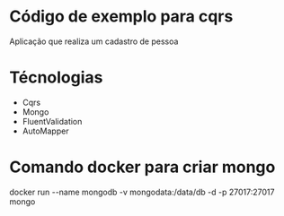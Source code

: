 # Código de exemplo para cqrs
Aplicação que realiza um cadastro de pessoa

# Técnologias
 - Cqrs
 - Mongo
 - FluentValidation
 - AutoMapper


# Comando docker para criar mongo
docker run --name mongodb -v mongodata:/data/db -d -p 27017:27017 mongo